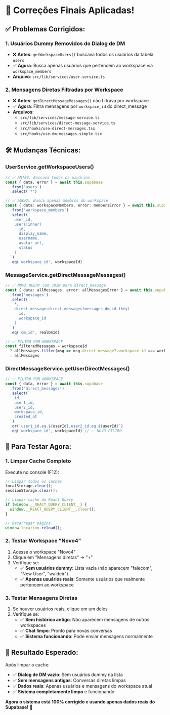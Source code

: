 # 🎯 **Correções Finais Aplicadas!**

## ✅ **Problemas Corrigidos:**

### 1. **Usuários Dummy Removidos do Dialog de DM**
- ❌ **Antes**: `getWorkspaceUsers()` buscava todos os usuários da tabela `users`
- ✅ **Agora**: Busca apenas usuários que pertencem ao workspace via `workspace_members`
- **Arquivo**: `src/lib/services/user-service.ts`

### 2. **Mensagens Diretas Filtradas por Workspace**
- ❌ **Antes**: `getDirectMessageMessages()` não filtrava por workspace
- ✅ **Agora**: Filtra mensagens por `workspace_id` do direct_message
- **Arquivos**: 
  - `src/lib/services/message-service.ts`
  - `src/lib/services/direct-message-service.ts`
  - `src/hooks/use-direct-messages.tsx`
  - `src/hooks/use-dm-messages-simple.tsx`

## 🛠️ **Mudanças Técnicas:**

### **UserService.getWorkspaceUsers()**
```typescript
// ✅ ANTES: Buscava todos os usuários
const { data, error } = await this.supabase
  .from('users')
  .select('*')

// ✅ AGORA: Busca apenas membros do workspace
const { data: workspaceMembers, error: membersError } = await this.supabase
  .from('workspace_members')
  .select(`
    user_id,
    users!inner(
      id,
      display_name,
      username,
      avatar_url,
      status
    )
  `)
  .eq('workspace_id', workspaceId)
```

### **MessageService.getDirectMessageMessages()**
```typescript
// ✅ NOVA QUERY com JOIN para direct_message
const { data: allMessages, error: allMessagesError } = await this.supabase
  .from('messages')
  .select(`
    *,
    direct_message:direct_messages!messages_dm_id_fkey(
      id,
      workspace_id
    )
  `)
  .eq('dm_id', realDmId)

// ✅ FILTRO POR WORKSPACE
const filteredMessages = workspaceId 
  ? allMessages.filter(msg => msg.direct_message?.workspace_id === workspaceId)
  : allMessages
```

### **DirectMessageService.getUserDirectMessages()**
```typescript
// ✅ FILTRO POR WORKSPACE
const { data, error } = await this.supabase
  .from('direct_messages')
  .select(`
    id,
    user1_id,
    user2_id,
    workspace_id,
    created_at
  `)
  .or(`user1_id.eq.${userId},user2_id.eq.${userId}`)
  .eq('workspace_id', workspaceId) // ✅ NOVO FILTRO
```

## 🚀 **Para Testar Agora:**

### **1. Limpar Cache Completo**
Execute no console (F12):

```javascript
// Limpar todos os caches
localStorage.clear();
sessionStorage.clear();

// Limpar cache do React Query
if (window.__REACT_QUERY_CLIENT__) {
  window.__REACT_QUERY_CLIENT__.clear();
}

// Recarregar página
window.location.reload();
```

### **2. Testar Workspace "Novo4"**
1. Acesse o workspace "Novo4"
2. Clique em "Mensagens diretas" → "+"
3. Verifique se:
   - ✅ **Sem usuários dummy**: Lista vazia (não aparecem "falecom", "New User", "waldeir")
   - ✅ **Apenas usuários reais**: Somente usuários que realmente pertencem ao workspace

### **3. Testar Mensagens Diretas**
1. Se houver usuários reais, clique em um deles
2. Verifique se:
   - ✅ **Sem histórico antigo**: Não aparecem mensagens de outros workspaces
   - ✅ **Chat limpo**: Pronto para novas conversas
   - ✅ **Sistema funcionando**: Pode enviar mensagens normalmente

## 🎯 **Resultado Esperado:**

Após limpar o cache:
- ✅ **Dialog de DM vazio**: Sem usuários dummy na lista
- ✅ **Sem mensagens antigas**: Conversas diretas limpas
- ✅ **Dados reais**: Apenas usuários e mensagens do workspace atual
- ✅ **Sistema completamente limpo** e funcionando

**Agora o sistema está 100% corrigido e usando apenas dados reais do Supabase!** 🚀
